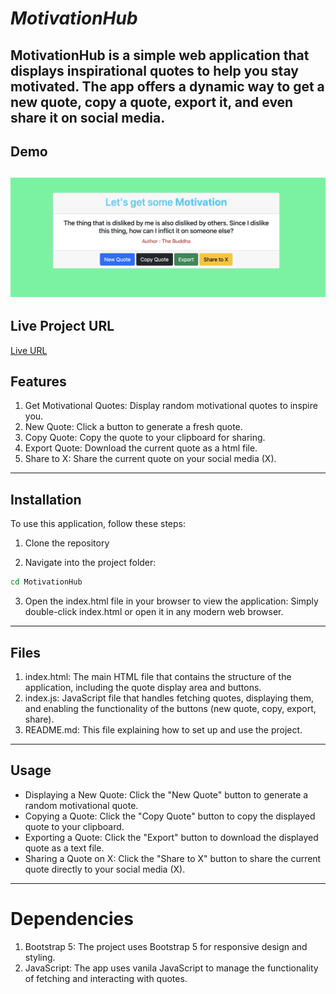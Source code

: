# *MotivationHub*
MotivationHub is a simple web application that displays inspirational quotes to help you stay motivated. The app offers a dynamic way to get a new quote, copy a quote, export it, and even share it on social media.
---
## Demo 
![alt ...](./quote.png)
---


## Live Project URL
[Live URL](https://quotemaster-teal.vercel.app/)


## Features
1. Get Motivational Quotes: Display random motivational quotes to inspire you.
2. New Quote: Click a button to generate a fresh quote.
3. Copy Quote: Copy the quote to your clipboard for sharing.
4. Export Quote: Download the current quote as a html file.
4. Share to X: Share the current quote on your social media (X).
---
## Installation
To use this application, follow these steps:

1. Clone the repository

2. Navigate into the project folder:

```bash
cd MotivationHub
```
3. Open the index.html file in your browser to view the application: Simply double-click index.html or open it in any modern web browser.

----
## Files
1. index.html: The main HTML file that contains the structure of the application, including the quote display area and buttons.
2. index.js: JavaScript file that handles fetching quotes, displaying them, and enabling the functionality of the buttons (new quote, copy, export, share).
3. README.md: This file explaining how to set up and use the project.

---
## Usage
- Displaying a New Quote: Click the "New Quote" button to generate a random motivational quote.
- Copying a Quote: Click the "Copy Quote" button to copy the displayed quote to your clipboard.
- Exporting a Quote: Click the "Export" button to download the displayed quote as a text file.
- Sharing a Quote on X: Click the "Share to X" button to share the current quote directly to your social media (X).
---
# Dependencies
1. Bootstrap 5: The project uses Bootstrap 5 for responsive design and styling.
2. JavaScript: The app uses vanila JavaScript to manage the functionality of fetching and interacting with quotes.
